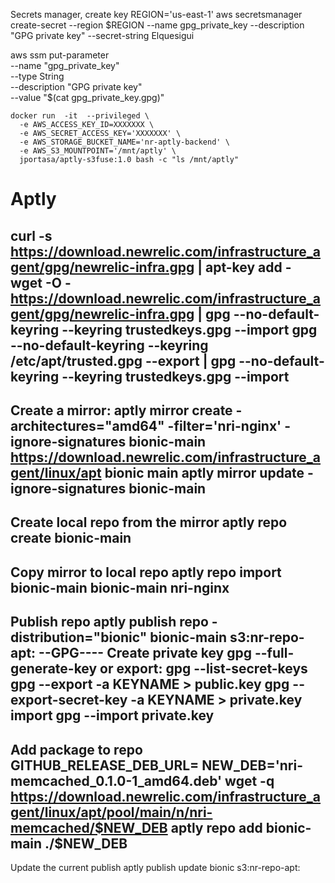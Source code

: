 Secrets manager, create key
REGION='us-east-1'
aws secretsmanager create-secret --region $REGION --name gpg_private_key  --description "GPG private key" --secret-string Elquesigui


aws ssm put-parameter \
        --name "gpg_private_key" \
        --type String \
        --description "GPG private key" \
        --value "$(cat gpg_private_key.gpg)"


```
docker run  -it  --privileged \
  -e AWS_ACCESS_KEY_ID=XXXXXXX \
  -e AWS_SECRET_ACCESS_KEY='XXXXXXX' \
  -e AWS_STORAGE_BUCKET_NAME='nr-aptly-backend' \
  -e AWS_S3_MOUNTPOINT='/mnt/aptly' \
  jportasa/aptly-s3fuse:1.0 bash -c "ls /mnt/aptly"
```


# Aptly

curl -s https://download.newrelic.com/infrastructure_agent/gpg/newrelic-infra.gpg |  apt-key add -
wget -O - https://download.newrelic.com/infrastructure_agent/gpg/newrelic-infra.gpg | gpg --no-default-keyring --keyring trustedkeys.gpg --import
gpg --no-default-keyring --keyring /etc/apt/trusted.gpg --export | gpg --no-default-keyring --keyring trustedkeys.gpg --import
------
Create a mirror:
    aptly mirror create -architectures="amd64" -filter='nri-nginx' -ignore-signatures bionic-main https://download.newrelic.com/infrastructure_agent/linux/apt bionic main
    aptly mirror update -ignore-signatures bionic-main
------
Create local repo from the mirror
    aptly repo create bionic-main
------
Copy mirror to local repo
    aptly repo import bionic-main bionic-main nri-nginx
------
Publish repo 
    aptly publish repo -distribution="bionic" bionic-main s3:nr-repo-apt:
--GPG----
Create private key
    gpg --full-generate-key
or export:
    gpg --list-secret-keys 
    gpg --export -a KEYNAME > public.key
    gpg --export-secret-key -a KEYNAME > private.key
import
    gpg --import private.key    
------
Add package to repo
    GITHUB_RELEASE_DEB_URL=
    NEW_DEB='nri-memcached_0.1.0-1_amd64.deb'
    wget -q https://download.newrelic.com/infrastructure_agent/linux/apt/pool/main/n/nri-memcached/$NEW_DEB
    aptly repo add bionic-main ./$NEW_DEB
------
Update the current publish
    aptly publish update  bionic s3:nr-repo-apt:

